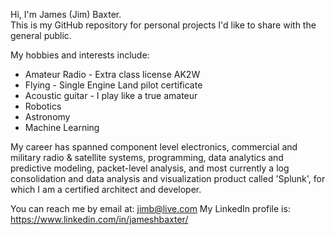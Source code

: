 Hi, I'm James (Jim) Baxter.  
This is my GitHub repository for personal projects I'd like to share with the general public.

My hobbies and interests include:  
* Amateur Radio - Extra class license AK2W
* Flying - Single Engine Land pilot certificate 
* Acoustic guitar - I play like a true amateur
* Robotics 
* Astronomy 
* Machine Learning

My career has spanned component level electronics, commercial and military radio & satellite systems, programming, data analytics and predictive modeling, packet-level analysis, and most currently a log consolidation and data analysis and visualization product called 'Splunk', for which I am a certified architect and developer.

You can reach me by email at: jimb@live.com 
My LinkedIn profile is: https://www.linkedin.com/in/jameshbaxter/


<!---
- 👋 Hi, I’m @jameshbaxter
- 👀 I’m interested in ...
- 🌱 I’m currently learning ...
- 💞️ I’m looking to collaborate on ...
- 📫 How to reach me ...
--->
<!---
jameshbaxter/jameshbaxter is a ✨ special ✨ repository because its `README.md` (this file) appears on your GitHub profile.
You can click the Preview link to take a look at your changes.
--->

